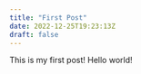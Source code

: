 ```yaml
---
title: "First Post"
date: 2022-12-25T19:23:13Z
draft: false
---
```


This is my first post! Hello world!
